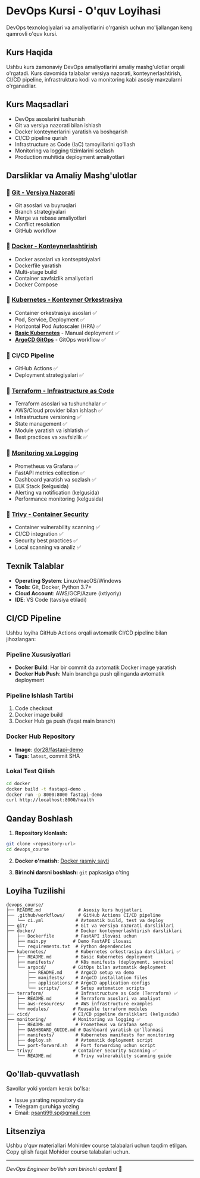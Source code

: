 # DevOps Kursi - O'quv Loyihasi

DevOps texnologiyalari va amaliyotlarini o'rganish uchun mo'ljallangan keng qamrovli o'quv kursi.

## Kurs Haqida

Ushbu kurs zamonaviy DevOps amaliyotlarini amaliy mashg'ulotlar orqali o'rgatadi. Kurs davomida talabalar versiya nazorati, konteynerlashtirish, CI/CD pipeline, infrastruktura kodi va monitoring kabi asosiy mavzularni o'rganadilar.

## Kurs Maqsadlari

- DevOps asoslarini tushunish
- Git va versiya nazorati bilan ishlash
- Docker konteynerlarini yaratish va boshqarish
- CI/CD pipeline qurish
- Infrastructure as Code (IaC) tamoyillarini qo'llash
- Monitoring va logging tizimlarini sozlash
- Production muhitida deployment amaliyotlari

## Darsliklar va Amaliy Mashg'ulotlar

### 📁 [Git - Versiya Nazorati](./git/)
- Git asoslari va buyruqlari
- Branch strategiyalari
- Merge va rebase amaliyotlari
- Conflict resolution
- GitHub workflow

### 📁 [Docker - Konteynerlashtirish](./docker/)
- Docker asoslari va kontseptsiyalari
- Dockerfile yaratish
- Multi-stage build
- Container xavfsizlik amaliyotlari
- Docker Compose

### 📁 [Kubernetes - Konteyner Orkestrasiya](./kubernetes/)
- Container orkestrasiya asoslari ✅
- Pod, Service, Deployment ✅
- Horizontal Pod Autoscaler (HPA) ✅
- **[Basic Kubernetes](./kubernetes/README.md)** - Manual deployment ✅
- **[ArgoCD GitOps](./kubernetes/argocd/README.md)** - GitOps workflow ✅

### 📁 CI/CD Pipeline
- GitHub Actions ✅
- Deployment strategiyalari ✅

### 📁 [Terraform - Infrastructure as Code](./terraform/)
- Terraform asoslari va tushunchalar ✅
- AWS/Cloud provider bilan ishlash ✅
- Infrastructure versioning ✅
- State management ✅
- Module yaratish va ishlatish ✅
- Best practices va xavfsizlik ✅

### 📁 [Monitoring va Logging](./monitoring/)
- Prometheus va Grafana ✅
- FastAPI metrics collection ✅
- Dashboard yaratish va sozlash ✅
- ELK Stack (kelgusida)
- Alerting va notification (kelgusida)
- Performance monitoring (kelgusida)

### 📁 [Trivy - Container Security](./trivy/)
- Container vulnerability scanning ✅
- CI/CD integration ✅
- Security best practices ✅
- Local scanning va analiz ✅

## Texnik Talablar

- **Operating System**: Linux/macOS/Windows
- **Tools**: Git, Docker, Python 3.7+
- **Cloud Account**: AWS/GCP/Azure (ixtiyoriy)
- **IDE**: VS Code (tavsiya etiladi)

## CI/CD Pipeline

Ushbu loyiha GitHub Actions orqali avtomatik CI/CD pipeline bilan jihozlangan:

### Pipeline Xususiyatlari
- **Docker Build**: Har bir commit da avtomatik Docker image yaratish
- **Docker Hub Push**: Main branchga push qilinganda avtomatik deployment

### Pipeline Ishlash Tartibi
1. Code checkout
2. Docker image build
3. Docker Hub ga push (faqat main branch)

### Docker Hub Repository
- **Image**: [dor28/fastapi-demo](https://hub.docker.com/repository/docker/dor28/fastapi-demo/general)
- **Tags**: `latest`, commit SHA

### Lokal Test Qilish
```bash
cd docker
docker build -t fastapi-demo .
docker run -p 8000:8000 fastapi-demo
curl http://localhost:8000/health
```

## Qanday Boshlash

1. **Repository klonlash:**
```bash
git clone <repository-url>
cd devops_course
```

2. **Docker o'rnatish:** [Docker rasmiy sayti](https://docs.docker.com/get-docker/)

3. **Birinchi darsni boshlash:** `git` papkasiga o'ting

## Loyiha Tuzilishi

```
devops_course/
├── README.md              # Asosiy kurs hujjatlari
├── .github/workflows/     # GitHub Actions CI/CD pipeline
│   └── ci.yml            # Avtomatik build, test va deploy
├── git/                  # Git va versiya nazorati darsliklari
├── docker/               # Docker konteynerlashtirish darsliklari
│   ├── Dockerfile        # FastAPI ilovasi uchun
│   ├── main.py          # Demo FastAPI ilovasi
│   └── requirements.txt  # Python dependencies
├── kubernetes/           # Kubernetes orkestrasiya darsliklari ✅
│   ├── README.md         # Basic Kubernetes deployment
│   ├── manifests/        # K8s manifests (deployment, service)
│   └── argocd/          # GitOps bilan avtomatik deployment
│       ├── README.md     # ArgoCD setup va demo
│       ├── manifests/    # ArgoCD installation files
│       ├── applications/ # ArgoCD application configs
│       └── scripts/      # Setup automation scripts
├── terraform/            # Infrastructure as Code (Terraform) ✅
│   ├── README.md         # Terraform asoslari va amaliyot
│   ├── aws-resources/    # AWS infrastructure examples
│   └── modules/         # Reusable terraform modules
├── cicd/                # CI/CD pipeline darsliklari (kelgusida)
├── monitoring/          # Monitoring va logging ✅
│   ├── README.md         # Prometheus va Grafana setup
│   ├── DASHBOARD_GUIDE.md # Dashboard yaratish qo'llanmasi
│   ├── manifests/        # Kubernetes manifests for monitoring
│   ├── deploy.sh         # Avtomatik deployment script
│   └── port-forward.sh   # Port forwarding uchun script
└── trivy/               # Container Security Scanning ✅
    └── README.md         # Trivy vulnerability scanning guide
```

## Qo'llab-quvvatlash

Savollar yoki yordam kerak bo'lsa:
- Issue yarating repository da
- Telegram guruhiga yozing
- Email: psanti99.sp@gmail.com

## Litsenziya

Ushbu o'quv materiallari Mohirdev course talabalari  uchun  taqdim etilgan. Copy qilish faqat Mohider course talabalari uchun. 

---

*DevOps Engineer bo'lish sari birinchi qadam!* 🚀